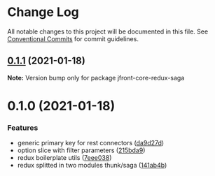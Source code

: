 # Change Log

All notable changes to this project will be documented in this file.
See [Conventional Commits](https://conventionalcommits.org) for commit guidelines.

## [0.1.1](https://github.com/Jepria/jfront-core/compare/jfront-core-redux-saga@0.1.0...jfront-core-redux-saga@0.1.1) (2021-01-18)

**Note:** Version bump only for package jfront-core-redux-saga





# 0.1.0 (2021-01-18)


### Features

* generic primary key for rest connectors ([da9d27d](https://github.com/Jepria/jfront-core/commit/da9d27daa4be402a1cda9c58b4ec27b1ffe656a0))
* option slice with filter parameters ([215bda9](https://github.com/Jepria/jfront-core/commit/215bda920f29760f5a5b6d29d189b50a6922a307))
* redux boilerplate utils ([7eee038](https://github.com/Jepria/jfront-core/commit/7eee038869990efe2a6560d2fb13fd80d382842a))
* redux splitted in two modules thunk/saga ([141ab4b](https://github.com/Jepria/jfront-core/commit/141ab4b870b019fff734dc3e1a341a3ec0abf965))
